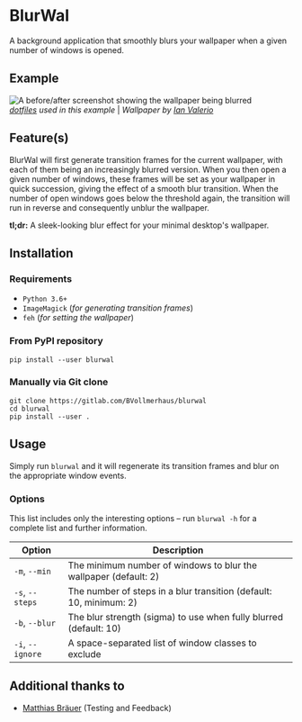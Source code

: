 # BlurWal

A background application that smoothly blurs your wallpaper when a given
number of windows is opened.


## Example

![A before/after screenshot showing the wallpaper being blurred](https://gitlab.com/BVollmerhaus/blurwal/raw/master/example.png)\
*[dotfiles](https://gitlab.com/BVollmerhaus/dotfiles) used in this example*
| *Wallpaper by [Ian Valerio](https://unsplash.com/@iangvalerio)*


## Feature(s)

BlurWal will first generate transition frames for the current wallpaper,
with each of them being an increasingly blurred version. When you then open
a given number of windows, these frames will be set as your wallpaper in
quick succession, giving the effect of a smooth blur transition. When the
number of open windows goes below the threshold again, the transition will
run in reverse and consequently unblur the wallpaper.

**tl;dr:** A sleek-looking blur effect for your minimal desktop's wallpaper.


## Installation

### Requirements

* `Python 3.6+`
* `ImageMagick` (*for generating transition frames*)
* `feh` (*for setting the wallpaper*)

### From PyPI repository

```shell
pip install --user blurwal
```

### Manually via Git clone

```shell
git clone https://gitlab.com/BVollmerhaus/blurwal
cd blurwal
pip install --user .
```


## Usage

Simply run `blurwal` and it will regenerate its transition frames and blur
on the appropriate window events.


### Options

This list includes only the interesting options – run `blurwal -h` for a
complete list and further information.

| Option | Description |
| ------ | ----------- |
| `-m`, `--min`    | The minimum number of windows to blur the wallpaper (default: 2)
| `-s`, `--steps`  | The number of steps in a blur transition (default: 10, minimum: 2)
| `-b`, `--blur`   | The blur strength (sigma) to use when fully blurred (default: 10)
| `-i`, `--ignore` | A space-separated list of window classes to exclude


## Additional thanks to

* [Matthias Bräuer](https://gitlab.com/Braeuer) (Testing and Feedback)
